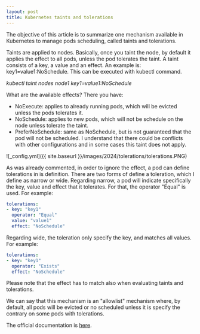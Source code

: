 ```yaml
---
layout: post
title: Kubernetes taints and tolerations
---
```

The objective of this article is to summarize one mechanism available in Kubernetes to manage pods scheduling, called taints and tolerations.

Taints are applied to nodes. Basically, once you taint the node, by default it applies the effect to all pods, unless the pod tolerates the taint.
A taint consists of a key, a value and an effect. An example is: key1=value1:NoSchedule. This can be executed with kubectl command.

*kubectl taint nodes node1 key1=value1:NoSchedule*

What are the available effects? There you have:
- NoExecute: applies to already running pods, which will be evicted unless the pods tolerates it.
- NoSchedule: applies to new pods, which will not be schedule on the node unless tolerate the taint.
- PreferNoSchedule: same as NoSchedule, but is not guaranteed that the pod will not be scheduled. I understand that there could be conflicts with other configurations and in some cases this taint does not apply.

![_config.yml]({{ site.baseurl }}/images/2024/tolerations/tolerations.PNG)

As was already commented, in order to ignore the effect, a pod can define tolerations in is definition. There are two forms of define a toleration, which I define as narrow or wide.
Regarding narrow, a pod will indicate specifically the key, value and effect that it tolerates. For that, the operator "Equal" is used. For example:

```yaml
tolerations:
- key: "key1"
  operator: "Equal"
  value: "value1"
  effect: "NoSchedule"
```
Regarding wide, the toleration only specify the key, and matches all values. For example:
```yaml
tolerations:
- key: "key1"
  operator: "Exists"
  effect: "NoSchedule"
```
Please note that the effect has to match also when evaluating taints and tolerations.

We can say that this mechanism is an "allowlist" mechanism where, by default, all pods will be evicted or no scheduled unless it is specify the contrary on some pods with tolerations.

The official documentation is [here](https://kubernetes.io/docs/concepts/scheduling-eviction/taint-and-toleration/).
